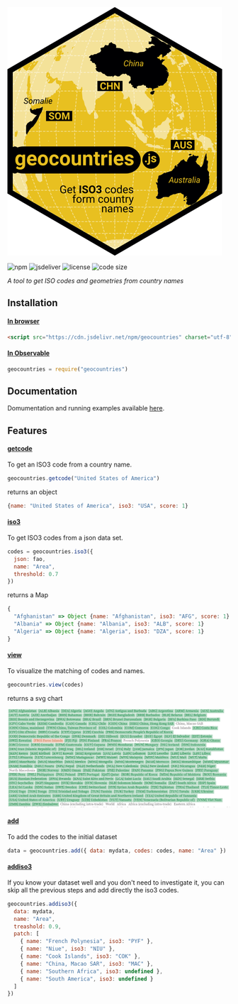 
![logo](img/geocountries.svg)

![npm](https://img.shields.io/npm/v/geocountries)
![jsdeliver](https://img.shields.io/jsdelivr/npm/hw/geocountries)
![license](https://img.shields.io/badge/license-MIT-success)
![code size](https://img.shields.io/github/languages/code-size/neocarto/geocountries)

*A tool to get ISO codes and geometries from country names*

## Installation

#### <ins>In browser</ins>

```html
<script src="https://cdn.jsdelivr.net/npm/geocountries" charset="utf-8"></script>
```

#### <ins>In Observable</ins>

~~~js
geocountries = require("geocountries")
~~~

## Documentation

Domumentation and running examples available [here](https://observablehq.com/@neocartocnrs/geocountries).

## Features

#### <ins>getcode</ins>

To get an ISO3 code from a country name.

~~~js
geocountries.getcode("United States of America")
~~~

returns an object

~~~js
{name: "United States of America", iso3: "USA", score: 1}
~~~

#### <ins>iso3</ins>

To get ISO3 codes from a json data set.

~~~js
codes = geocountries.iso3({
  json: fao,
  name: "Area",
  threshold: 0.7
})
~~~

returns a Map

~~~js
{
  "Afghanistan" => Object {name: "Afghanistan", iso3: "AFG", score: 1}
  "Albania" => Object {name: "Albania", iso3: "ALB", score: 1}
  "Algeria" => Object {name: "Algeria", iso3: "DZA", score: 1}
}
~~~

#### <ins>view</ins>

To visualize the matching of codes and names.

~~~js
geocountries.view(codes)
~~~

returns a svg chart

![](./img/geocountries.png)

#### <ins>add</ins>

To add the codes to the initial dataset

~~~js
data = geocountries.add({ data: mydata, codes: codes, name: "Area" })
~~~

#### <ins>addiso3</ins>

If you know your dataset well and you don't need to investigate it, you can skip all the previous steps and add directly the iso3 codes.

~~~js
geocountries.addiso3({
  data: mydata,
  name: "Area",
  treashold: 0.9,
  patch: [
    { name: "French Polynesia", iso3: "PYF" },
    { name: "Niue", iso3: "NIU" },
    { name: "Cook Islands", iso3: "COK" },
    { name: "China, Macao SAR", iso3: "MAC" },
    { name: "Southern Africa", iso3: undefined },
    { name: "South America", iso3: undefined }
  ]
})
~~~
